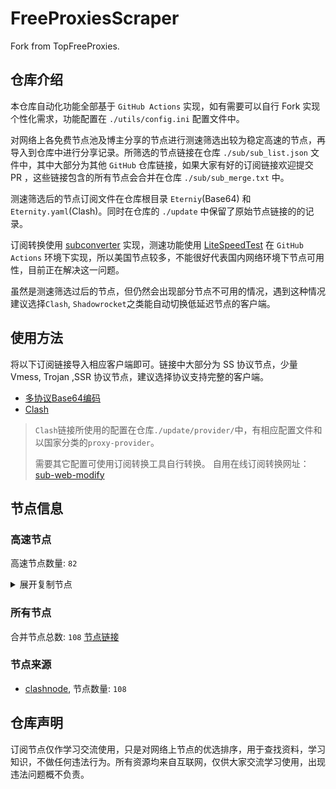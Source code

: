 # FreeProxiesScraper

Fork from TopFreeProxies.

## 仓库介绍
本仓库自动化功能全部基于 `GitHub Actions` 实现，如有需要可以自行 Fork 实现个性化需求，功能配置在 `./utils/config.ini` 配置文件中。

对网络上各免费节点池及博主分享的节点进行测速筛选出较为稳定高速的节点，再导入到仓库中进行分享记录。所筛选的节点链接在仓库 `./sub/sub_list.json` 文件中，其中大部分为其他 `GitHub` 仓库链接，如果大家有好的订阅链接欢迎提交 PR ，这些链接包含的所有节点会合并在仓库 `./sub/sub_merge.txt` 中。

测速筛选后的节点订阅文件在仓库根目录 `Eterniy`(Base64) 和 `Eternity.yaml`(Clash)。同时在仓库的 `./update` 中保留了原始节点链接的的记录。

订阅转换使用 [subconverter](https://github.com/tindy2013/subconverter) 实现，测速功能使用 [LiteSpeedTest](https://github.com/xxf098/LiteSpeedTest) 在 `GitHub Actions` 环境下实现，所以美国节点较多，不能很好代表国内网络环境下节点可用性，目前正在解决这一问题。

虽然是测速筛选过后的节点，但仍然会出现部分节点不可用的情况，遇到这种情况建议选择`Clash`, `Shadowrocket`之类能自动切换低延迟节点的客户端。

## 使用方法
将以下订阅链接导入相应客户端即可。链接中大部分为 SS 协议节点，少量 Vmess, Trojan ,SSR 协议节点，建议选择协议支持完整的客户端。

- [多协议Base64编码](https://raw.githubusercontent.com/caijh/FreeProxiesScraper/master/Eternity)
- [Clash](https://raw.githubusercontent.com/caijh/FreeProxiesScraper/master/Eternity.yaml)

>`Clash`链接所使用的配置在仓库`./update/provider/`中，有相应配置文件和以国家分类的`proxy-provider`。
>
>需要其它配置可使用订阅转换工具自行转换。
>自用在线订阅转换网址：[sub-web-modify](https://sub.v1.mk/)

## 节点信息
### 高速节点
高速节点数量: `82`
<details>
  <summary>展开复制节点</summary>

    trojan://Aimer@160.79.105.156:2083?allowInsecure=1&sni=epga.aimercc.dpdns.org&ws=1&wspath=%2525252F#05-0004-US
    trojan://Aimer@167.68.4.199:2053?allowInsecure=1&sni=epga.aimercc.dpdns.org&ws=1&wspath=%2525252F#05-0005-RELAY
    vmess://eyJ2IjoiMiIsInBzIjoiMDUtMDAyNi1DTiIsImFkZCI6IjViODRiZjU3LXQwZmRzMC10MHN6cWMtYjRwdC43Ny5pd3Nrd2FpLmNvbSIsInBvcnQiOiIzNjg3IiwidHlwZSI6Im5vbmUiLCJpZCI6ImJlOGNjOGY2LTBjNmEtMTFmMC1hNWEzLWYyM2M5MzE0MWZhZCIsImFpZCI6IjAiLCJuZXQiOiJ0Y3AiLCJwYXRoIjoiJTI1MjUyRiIsImhvc3QiOiJlcGdhLmFpbWVyY2MuZHBkbnMub3JnIiwidGxzIjoiIn0=
    trojan://Aimer@188.164.159.107:2096?allowInsecure=1&sni=epga.aimercc.dpdns.org&ws=1&wspath=%2525252F%2525253Fed%2525253D2560#09-0059-RELAY
    trojan://Aimer@188.164.159.241:2096?allowInsecure=1&sni=epga.aimercc.dpdns.org&ws=1&wspath=%2525252F%2525253Fed%2525253D2560#09-0060-RELAY
    trojan://Aimer@188.164.159.18:443?allowInsecure=1&sni=epga.aimercc.dpdns.org&ws=1&wspath=%2525252F%2525253Fed%2525253D2560#09-0061-RELAY
    trojan://Aimer@188.164.159.55:2096?allowInsecure=1&sni=epga.aimercc.dpdns.org&ws=1&wspath=%2525252F%2525253Fed%2525253D2560#09-0062-RELAY
    trojan://Aimer@188.164.159.171:443?allowInsecure=1&sni=epga.aimercc.dpdns.org&ws=1&wspath=%2525252F%2525253Fed%2525253D2560#09-0063-RELAY
    trojan://Aimer@154.211.8.240:443?allowInsecure=1&sni=epga.aimercc.dpdns.org&ws=1&wspath=%2525252F%2525253Fed%2525253D2560#09-0083-RELAY
    trojan://Aimer@154.211.8.227:2087?allowInsecure=1&sni=epga.aimercc.dpdns.org&ws=1&wspath=%2525252F%2525253Fed%2525253D2560#09-0084-RELAY
    trojan://Aimer@154.211.8.12:2096?allowInsecure=1&sni=epga.aimercc.dpdns.org&ws=1&wspath=%2525252F%2525253Fed%2525253D2560#09-0085-RELAY
    trojan://Aimer@103.116.7.103:2083?allowInsecure=1&sni=epga.aimercc.dpdns.org&ws=1&wspath=%2525252F%2525253Fed%2525253D2560#09-0087-RELAY
    trojan://Aimer@103.116.7.100:2087?allowInsecure=1&sni=epga.aimercc.dpdns.org&ws=1&wspath=%2525252F%2525253Fed%2525253D2560#09-0088-RELAY
    trojan://Aimer@103.116.7.220:2096?allowInsecure=1&sni=epga.aimercc.dpdns.org&ws=1&wspath=%2525252F%2525253Fed%2525253D2560#09-0089-RELAY
    trojan://Aimer@31.43.179.27:443?allowInsecure=1&sni=epga.aimercc.dpdns.org&ws=1&wspath=%2525252F%2525253Fed%2525253D2560#09-0091-RELAY
    trojan://Aimer@154.197.64.189:2087?allowInsecure=1&sni=epga.aimercc.dpdns.org&ws=1&wspath=%2525252F%2525253Fed%2525253D2560#09-0093-RELAY
    trojan://Aimer@154.197.64.252:443?allowInsecure=1&sni=epga.aimercc.dpdns.org&ws=1&wspath=%2525252F%2525253Fed%2525253D2560#09-0094-RELAY
    trojan://Aimer@154.197.64.62:2083?allowInsecure=1&sni=epga.aimercc.dpdns.org&ws=1&wspath=%2525252F%2525253Fed%2525253D2560#09-0095-RELAY
    trojan://Aimer@154.197.64.219:2083?allowInsecure=1&sni=epga.aimercc.dpdns.org&ws=1&wspath=%2525252F%2525253Fed%2525253D2560#09-0096-RELAY
    trojan://Aimer@154.83.2.88:2083?allowInsecure=1&sni=epga.aimercc.dpdns.org&ws=1&wspath=%2525252F%2525253Fed%2525253D2560#09-0097-RELAY
    trojan://Aimer@154.197.64.196:2087?allowInsecure=1&sni=epga.aimercc.dpdns.org&ws=1&wspath=%2525252F%2525253Fed%2525253D2560#09-0098-RELAY
    trojan://Aimer@27.50.49.136:443?allowInsecure=1&sni=epga.aimercc.dpdns.org&ws=1&wspath=%2525252F%2525253Fed%2525253D2560#09-0100-RELAY
    trojan://Aimer@27.50.49.47:2083?allowInsecure=1&sni=epga.aimercc.dpdns.org&ws=1&wspath=%2525252F%2525253Fed%2525253D2560#09-0101-RELAY
    trojan://Aimer@27.50.48.115:2087?allowInsecure=1&sni=epga.aimercc.dpdns.org&ws=1&wspath=%2525252F%2525253Fed%2525253D2560#09-0102-RELAY
    trojan://Aimer@27.50.49.251:2083?allowInsecure=1&sni=epga.aimercc.dpdns.org&ws=1&wspath=%2525252F%2525253Fed%2525253D2560#09-0103-RELAY
    trojan://Aimer@27.50.49.209:2087?allowInsecure=1&sni=epga.aimercc.dpdns.org&ws=1&wspath=%2525252F%2525253Fed%2525253D2560#09-0104-RELAY
    trojan://Aimer@27.50.49.177:8443?allowInsecure=1&sni=epga.aimercc.dpdns.org&ws=1&wspath=%2525252F%2525253Fed%2525253D2560#09-0105-RELAY
    trojan://Aimer@92.243.74.180:8443?allowInsecure=1&sni=epga.aimercc.dpdns.org&ws=1&wspath=%2525252F%2525253Fed%2525253D2560#09-0106-RELAY
    trojan://Aimer@27.50.49.242:8443?allowInsecure=1&sni=epga.aimercc.dpdns.org&ws=1&wspath=%2525252F%2525253Fed%2525253D2560#09-0107-RELAY
    trojan://Aimer@92.243.74.239:8443?allowInsecure=1&sni=epga.aimercc.dpdns.org&ws=1&wspath=%2525252F%2525253Fed%2525253D2560#09-0108-RELAY
    trojan://Aimer@144.34.231.211:443?allowInsecure=1&sni=epga.aimercc.dpdns.org&ws=1&wspath=%2525252F%2525253Fed%2525253D2560#09-0119-US
    trojan://Aimer@154.21.82.84:54626?allowInsecure=1&sni=epga.aimercc.dpdns.org&ws=1&wspath=%2525252F%2525253Fed%2525253D2560#09-0120-US
    trojan://Aimer@154.17.12.30:7000?allowInsecure=1&sni=epga.aimercc.dpdns.org&ws=1&wspath=%2525252F%2525253Fed%2525253D2560#09-0121-US
    trojan://Aimer@154.17.29.47:37802?allowInsecure=1&sni=epga.aimercc.dpdns.org&ws=1&wspath=%2525252F%2525253Fed%2525253D2560#09-0122-US
    trojan://Aimer@154.17.29.55:35307?allowInsecure=1&sni=epga.aimercc.dpdns.org&ws=1&wspath=%2525252F%2525253Fed%2525253D2560#09-0123-US
    trojan://Aimer@154.17.21.201:8443?allowInsecure=1&sni=epga.aimercc.dpdns.org&ws=1&wspath=%2525252F%2525253Fed%2525253D2560#09-0124-US
    trojan://Aimer@154.17.228.151:51839?allowInsecure=1&sni=epga.aimercc.dpdns.org&ws=1&wspath=%2525252F%2525253Fed%2525253D2560#09-0125-US
    trojan://Aimer@154.17.228.19:24869?allowInsecure=1&sni=epga.aimercc.dpdns.org&ws=1&wspath=%2525252F%2525253Fed%2525253D2560#09-0126-US
    trojan://Aimer@23.106.159.63:12110?allowInsecure=1&sni=epga.aimercc.dpdns.org&ws=1&wspath=%2525252F%2525253Fed%2525253D2560#09-0127-US
    trojan://Aimer@154.26.182.37:443?allowInsecure=1&sni=epga.aimercc.dpdns.org&ws=1&wspath=%2525252F%2525253Fed%2525253D2560#09-0128-US
    trojan://Aimer@38.60.92.89:8443?allowInsecure=1&sni=epga.aimercc.dpdns.org&ws=1&wspath=%2525252F%2525253Fed%2525253D2560#09-0129-US
    trojan://Aimer@38.60.92.125:8443?allowInsecure=1&sni=epga.aimercc.dpdns.org&ws=1&wspath=%2525252F%2525253Fed%2525253D2560#09-0130-US
    trojan://Aimer@108.165.152.241:2053?allowInsecure=1&sni=epga.aimercc.dpdns.org&ws=1&wspath=%2525252F%2525253Fed%2525253D2560#09-0131-RELAY
    trojan://Aimer@199.34.228.50:2053?allowInsecure=1&sni=epga.aimercc.dpdns.org&ws=1&wspath=%2525252F%2525253Fed%2525253D2560#09-0132-US
    trojan://Aimer@23.106.155.178:802?allowInsecure=1&sni=epga.aimercc.dpdns.org&ws=1&wspath=%2525252F%2525253Fed%2525253D2560#09-0133-US
    trojan://Aimer@108.165.152.92:2053?allowInsecure=1&sni=epga.aimercc.dpdns.org&ws=1&wspath=%2525252F%2525253Fed%2525253D2560#09-0134-RELAY
    trojan://Aimer@192.9.139.160:443?allowInsecure=1&sni=epga.aimercc.dpdns.org&ws=1&wspath=%2525252F%2525253Fed%2525253D2560#09-0135-US
    trojan://Aimer@198.62.62.192:2083?allowInsecure=1&sni=epga.aimercc.dpdns.org&ws=1&wspath=%2525252F%2525253Fed%2525253D2560#09-0136-US
    trojan://Aimer@108.165.152.59:2087?allowInsecure=1&sni=epga.aimercc.dpdns.org&ws=1&wspath=%2525252F%2525253Fed%2525253D2560#09-0137-RELAY
    trojan://Aimer@108.165.152.239:8443?allowInsecure=1&sni=epga.aimercc.dpdns.org&ws=1&wspath=%2525252F%2525253Fed%2525253D2560#09-0138-RELAY
    trojan://Aimer@192.200.160.15:8443?allowInsecure=1&sni=epga.aimercc.dpdns.org&ws=1&wspath=%2525252F%2525253Fed%2525253D2560#09-0139-US
    trojan://Aimer@108.165.152.78:2083?allowInsecure=1&sni=epga.aimercc.dpdns.org&ws=1&wspath=%2525252F%2525253Fed%2525253D2560#09-0140-RELAY
    trojan://Aimer@192.0.54.7:443?allowInsecure=1&sni=epga.aimercc.dpdns.org&ws=1&wspath=%2525252F%2525253Fed%2525253D2560#09-0141-US
    trojan://Aimer@192.200.160.35:2083?allowInsecure=1&sni=epga.aimercc.dpdns.org&ws=1&wspath=%2525252F%2525253Fed%2525253D2560#09-0142-US
    trojan://Aimer@154.219.5.56:2087?allowInsecure=1&sni=epga.aimercc.dpdns.org&ws=1&wspath=%2525252F%2525253Fed%2525253D2560#09-0143-PE
    trojan://Aimer@130.250.137.63:2083?allowInsecure=1&sni=epga.aimercc.dpdns.org&ws=1&wspath=%2525252F%2525253Fed%2525253D2560#09-0144-US
    trojan://Aimer@161.145.150.29:2083?allowInsecure=1&sni=epga.aimercc.dpdns.org&ws=1&wspath=%2525252F%2525253Fed%2525253D2560#09-0145-US
    trojan://Aimer@160.79.105.160:8443?allowInsecure=1&sni=epga.aimercc.dpdns.org&ws=1&wspath=%2525252F%2525253Fed%2525253D2560#09-0146-US
    trojan://Aimer@199.34.228.71:8443?allowInsecure=1&sni=epga.aimercc.dpdns.org&ws=1&wspath=%2525252F%2525253Fed%2525253D2560#09-0147-US
    trojan://Aimer@108.165.152.18:2087?allowInsecure=1&sni=epga.aimercc.dpdns.org&ws=1&wspath=%2525252F%2525253Fed%2525253D2560#09-0148-RELAY
    trojan://Aimer@135.84.64.77:2096?allowInsecure=1&sni=epga.aimercc.dpdns.org&ws=1&wspath=%2525252F%2525253Fed%2525253D2560#09-0149-US
    trojan://Aimer@161.145.150.26:2087?allowInsecure=1&sni=epga.aimercc.dpdns.org&ws=1&wspath=%2525252F%2525253Fed%2525253D2560#09-0150-US
    trojan://Aimer@108.165.152.202:2083?allowInsecure=1&sni=epga.aimercc.dpdns.org&ws=1&wspath=%2525252F%2525253Fed%2525253D2560#09-0151-RELAY
    trojan://Aimer@199.34.228.191:2096?allowInsecure=1&sni=epga.aimercc.dpdns.org&ws=1&wspath=%2525252F%2525253Fed%2525253D2560#09-0152-US
    trojan://Aimer@167.68.5.248:2087?allowInsecure=1&sni=epga.aimercc.dpdns.org&ws=1&wspath=%2525252F%2525253Fed%2525253D2560#09-0153-RELAY
    trojan://Aimer@66.81.247.230:2096?allowInsecure=1&sni=epga.aimercc.dpdns.org&ws=1&wspath=%2525252F%2525253Fed%2525253D2560#09-0154-RELAY
    trojan://Aimer@216.24.57.1:2053?allowInsecure=1&sni=epga.aimercc.dpdns.org&ws=1&wspath=%2525252F%2525253Fed%2525253D2560#09-0155-US
    trojan://Aimer@108.165.152.252:2096?allowInsecure=1&sni=epga.aimercc.dpdns.org&ws=1&wspath=%2525252F%2525253Fed%2525253D2560#09-0156-RELAY
    trojan://Aimer@156.225.72.246:2087?allowInsecure=1&sni=epga.aimercc.dpdns.org&ws=1&wspath=%2525252F%2525253Fed%2525253D2560#09-0157-RELAY
    trojan://Aimer@167.68.4.131:8443?allowInsecure=1&sni=epga.aimercc.dpdns.org&ws=1&wspath=%2525252F%2525253Fed%2525253D2560#09-0158-RELAY
    trojan://Aimer@167.68.4.7:2053?allowInsecure=1&sni=epga.aimercc.dpdns.org&ws=1&wspath=%2525252F%2525253Fed%2525253D2560#09-0159-RELAY
    trojan://Aimer@108.165.152.14:2096?allowInsecure=1&sni=epga.aimercc.dpdns.org&ws=1&wspath=%2525252F%2525253Fed%2525253D2560#09-0160-RELAY
    trojan://Aimer@108.165.152.225:2083?allowInsecure=1&sni=epga.aimercc.dpdns.org&ws=1&wspath=%2525252F%2525253Fed%2525253D2560#09-0161-RELAY
    trojan://Aimer@192.3.155.203:995?allowInsecure=1&sni=epga.aimercc.dpdns.org&ws=1&wspath=%2525252F%2525253Fed%2525253D2560#09-0162-US
    vmess://eyJ2IjoiMiIsInBzIjoiMTQtMDE2NS1ISyIsImFkZCI6ImhrdC5nb3RvY2hpbmF0b3duLm5ldCIsInBvcnQiOiI4MCIsInR5cGUiOiJub25lIiwiaWQiOiI0ZDYzMWUyNC05N2Y3LTExZWEtOGZjOS1mMjNjOTEzYzhkMmIiLCJhaWQiOiIyIiwibmV0Ijoid3MiLCJwYXRoIjoiLyIsImhvc3QiOiJoa3QuZ290b2NoaW5hdG93bi5uZXQiLCJ0bHMiOiIifQ==
    ss://YWVzLTI1Ni1jZmI6ZjhmN2FDemNQS2JzRjhwMw@51.15.23.63:989#14-0166-NL
    ss://YWVzLTI1Ni1jZmI6ZjhmN2FDemNQS2JzRjhwMw@192.71.166.100:989#14-0167-GR
    vmess://eyJ2IjoiMiIsInBzIjoiMTQtMDE2OC1DTiIsImFkZCI6InY5LmhlZHVpYW4ubGluayIsInBvcnQiOiIzMDgwOSIsInR5cGUiOiJub25lIiwiaWQiOiJjYmIzZjg3Ny1kMWZiLTM0NGMtODdhOS1kMTUzYmZmZDU0ODQiLCJhaWQiOiIyIiwibmV0Ijoid3MiLCJwYXRoIjoiL29vb28iLCJob3N0IjoidjkuaGVkdWlhbi5saW5rIiwidGxzIjoiIn0=
    ss://YWVzLTI1Ni1jZmI6ZjhmN2FDemNQS2JzRjhwMw@185.153.197.5:989#14-0169-MD
    vmess://eyJ2IjoiMiIsInBzIjoiMTQtMDE3MC1DTiIsImFkZCI6ImM4ZTg5NzRkLXQwZmRzMC10MGw3YWUtNG1jZS43Ny5pd3Nrd2FpLmNvbSIsInBvcnQiOiIzNjg2IiwidHlwZSI6Im5vbmUiLCJpZCI6IjA2YzYyNWVhLTU5MDItMTFlZS05ZTg3LWYyM2M5MzEzYjE3NyIsImFpZCI6IjAiLCJuZXQiOiJ0Y3AiLCJwYXRoIjoiL29vb28iLCJob3N0IjoidjkuaGVkdWlhbi5saW5rIiwidGxzIjoiIn0=
    ss://YWVzLTI1Ni1jZmI6YW1hem9uc2tyMDU@54.180.138.72:443#14-0172-KRss%2F%2FYWVzLTI1Ni1jZmI6ZjhmN2FDemNQS2JzRjhwMw%40104.192.226.106989%2305-0019-US
    


</details>

### 所有节点
合并节点总数: `108`
[节点链接](https://raw.githubusercontent.com/caijh/TopFreeProxies/master/sub/sub_merge_base64.txt)

### 节点来源
- [clashnode](https://github.com/imyaoxp/clashnode), 节点数量: `108`


## 仓库声明
订阅节点仅作学习交流使用，只是对网络上节点的优选排序，用于查找资料，学习知识，不做任何违法行为。所有资源均来自互联网，仅供大家交流学习使用，出现违法问题概不负责。

